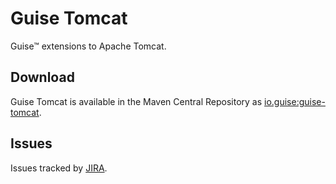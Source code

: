 # Guise Tomcat

Guise™ extensions to Apache Tomcat.

## Download

Guise Tomcat is available in the Maven Central Repository as [io.guise:guise-tomcat](https://search.maven.org/search?q=g:io.guise%20AND%20a:guise-tomcat).

## Issues

Issues tracked by [JIRA](https://globalmentor.atlassian.net/projects/GUISE).
